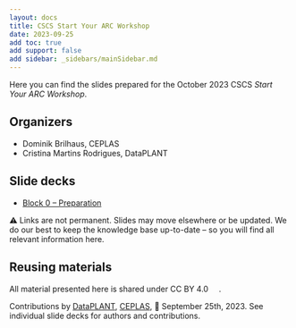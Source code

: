 ```yaml
---
layout: docs
title: CSCS Start Your ARC Workshop
date: 2023-09-25
add toc: true
add support: false
add sidebar: _sidebars/mainSidebar.md
---
```


Here you can find the slides prepared for the October 2023 CSCS *Start Your ARC Workshop*.

## Organizers

- Dominik Brilhaus, CEPLAS
- Cristina Martins Rodrigues, DataPLANT

## Slide decks

- <a href="./Block00-Preparation.html" target="_blank">Block 0  &ndash; Preparation</a>
<!-- - <a href="./Block01a-WelcomeIntro.html" target="_blank">Block 1a  &ndash; WelcomeIntro</a>
- <a href="./Block01b-RDMFundamentals.html" target="_blank">Block 1b  &ndash; RDMFundamentals</a>
- <a href="./Block02a-DataPLANT-ARC.html" target="_blank">Block 2a  &ndash; DataPLANT-ARC</a>
- <a href="./Block02b-ARC-ecosystem-demo.html" target="_blank">Block 2b  &ndash; ARC-ecosystem-demo</a>
- <a href="./Block03a-ARCCommander-HandsOn.html" target="_blank">Block 3a  &ndash; ARCCommander-HandsOn</a>
- <a href="./Block03b-ARCitect-HandsOn.html" target="_blank">Block 3b  &ndash; ARCitect-HandsOn</a> -->
<!-- - <a href="./Block04-ARCYourOwnData.html" target="_blank">Block 4  &ndash; ARCYourOwnData</a> -->

:warning: Links are not permanent. Slides may move elsewhere or be updated. We do our best to keep the knowledge base up-to-date &ndash; so you will find all relevant information here.

## Reusing materials

All material presented here is shared under CC BY 4.0 <a href="https://creativecommons.org/licenses/by/4.0/"><img src="https://mirrors.creativecommons.org/presskit/buttons/88x31/svg/by.svg" style="height:15px"></a>.

Contributions by [DataPLANT](https://nfdi4plants.org/), [CEPLAS](https://ceplas.eu), 📆 September 25th, 2023.
See individual slide decks for authors and contributions.
